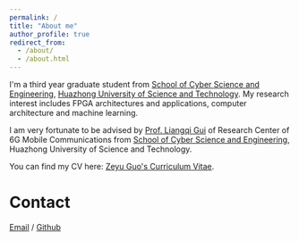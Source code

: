 ```yaml
---
permalink: /
title: "About me"
author_profile: true
redirect_from: 
  - /about/
  - /about.html
---
```


I'm a third year graduate student from [School of Cyber Science and Engineering](https://cse.hust.edu.cn/), [Huazhong University of Science and Technology](https://www.hust.edu.cn/). My research interest includes FPGA architectures and applications, computer architecture and machine learning.

I am very fortunate to be advised by [Prof. Liangqi Gui](http://sinc-lab.cse.hust.edu.cn/info/1014/1034.htm) of Research Center of 6G Mobile Communications from [School of Cyber Science and Engineering](https://cse.hust.edu.cn/), Huazhong University of Science and Technology.

You can find my CV here: [Zeyu Guo's Curriculum Vitae](../assets/CV.pdf).

# Contact

[Email](mailto:guozy@hust.edu.cn) / [Github](https://github.com/ZeyuGuo)

